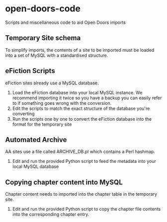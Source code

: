 # open-doors-code
Scripts and miscellaneous code to aid Open Doors imports

## Temporary Site schema
To simplify imports, the contents of a site to be imported must be loaded into a set of MySQL with a standardised structure.

## eFiction Scripts
eFiction sites already use a MySQL database.

1. Load the eFiction database into your local MySQL instance. We recommend importing it twice so you have a backup you can 
easily refer to if something goes wrong with the conversion.
1. Edit the scripts to match the exact structure of the database you're converting
1. Run the scripts one by one to convert the eFiction database into the format for the temporary site

## Automated Archive
AA sites use a file called ARCHIVE_DB.pl which contains a Perl hashmap.

1. Edit and run the provided Python script to feed the metadata into your local MySQL database

## Copying chapter content into MySQL
Chapter content needs to imported into the chapter table in the temporary site.

1. Edit and run the provided Python script to copy the chapter file contents into the corresponding chapter entry.
